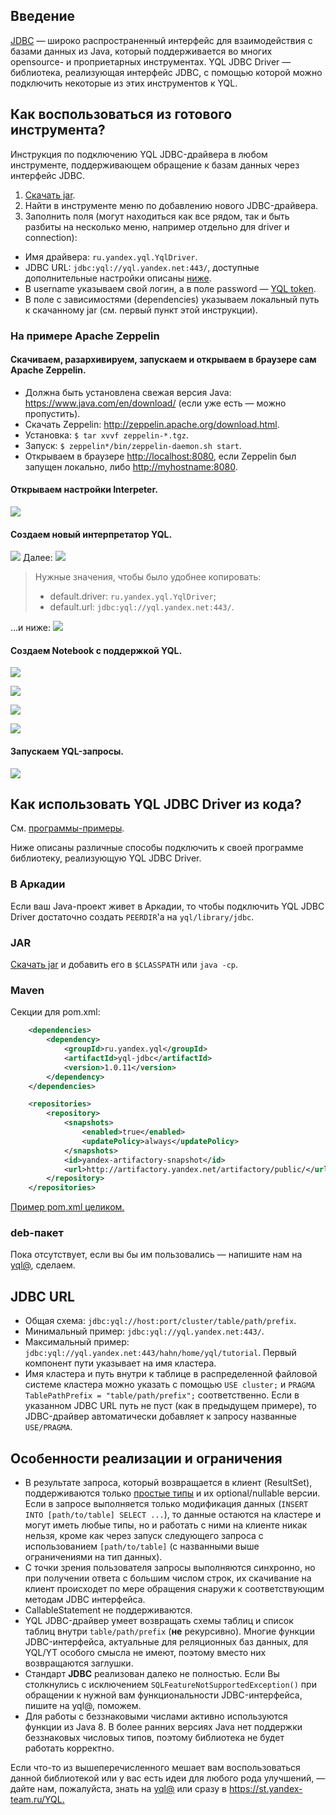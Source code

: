 ## Введение
[JDBC](https://en.wikipedia.org/wiki/Java_Database_Connectivity) — широко распространенный интерфейс для взаимодействия с базами данных из Java, который поддерживается во многих opensource- и проприетарных инструментах.
YQL JDBC Driver — библиотека, реализующая интерфейс JDBC, с помощью которой можно подключить некоторые из этих инструментов к YQL.

## Как воспользоваться из готового инструмента?
Инструкция по подключению YQL JDBC-драйвера в любом инструменте, поддерживающем обращение к базам данных через интерфейс JDBC.

1. [Скачать jar](http://artifactory.yandex.net/artifactory/yandex_infra/ru/yandex/yql/yql-jdbc/1.0.11/yql-jdbc-1.0.11-jar-with-dependencies.jar).
2. Найти в инструменте меню по добавлению нового JDBC-драйвера.
3. Заполнить поля (могут находиться как все рядом, так и быть разбиты на несколько меню, например отдельно для driver и connection):

  * Имя драйвера: `ru.yandex.yql.YqlDriver`.
  * JDBC URL: `jdbc:yql://yql.yandex.net:443/`, доступные дополнительные настройки описаны [ниже](#jdbc-url).
  * В username указываем свой логин, а в поле password — [YQL token](https://yql.yandex-team.ru/?settings_mode=token).
  * В поле с зависимостями (dependencies) указываем локальный путь к скачанному jar (см. первый пункт этой инструкции).

### На примере Apache Zeppelin

#### Скачиваем, разархивируем, запускаем и открываем в браузере сам Apache Zeppelin.

* Должна быть установлена свежая версия Java: <https://www.java.com/en/download/> (если уже есть — можно пропустить).
* Скачать Zeppelin: <http://zeppelin.apache.org/download.html>.
* Установка: `$ tar xvvf zeppelin-*.tgz`.
* Запуск: `$ zeppelin*/bin/zeppelin-daemon.sh start`.
* Открываем в браузере <http://localhost:8080>, если Zeppelin был запущен локально, либо <http://myhostname:8080>.

#### Открываем настройки Interpeter.
![](https://jing.yandex-team.ru/files/blinkov/Screen%20Shot%202016-11-21%20at%2015.21.53.png)

#### Создаем новый интерпретатор YQL.
![](https://jing.yandex-team.ru/files/blinkov/Screen%20Shot%202016-11-21%20at%2015.27.38.png)
Далее:
![](https://jing.yandex-team.ru/files/blinkov/Screen%20Shot%202016-11-21%20at%2015.28.47.png)
<blockquote>Нужные значения, чтобы было удобнее копировать:

* default.driver: `ru.yandex.yql.YqlDriver`;
* default.url:  `jdbc:yql://yql.yandex.net:443/`.</blockquote>

...и ниже:
![](https://jing.yandex-team.ru/files/blinkov/Screen%20Shot%202016-11-21%20at%2015.30.36.png)

#### Создаем Notebook с поддержкой YQL.

![](https://jing.yandex-team.ru/files/blinkov/Screen%20Shot%202016-11-21%20at%2015.31.17.png)

![](https://jing.yandex-team.ru/files/blinkov/Screen%20Shot%202016-11-21%20at%2015.32.22.png)

![](https://jing.yandex-team.ru/files/blinkov/Screen%20Shot%202016-11-21%20at%2015.33.05.png)

![](https://jing.yandex-team.ru/files/blinkov/Screen%20Shot%202016-11-21%20at%2015.34.54.png)


#### Запускаем YQL-запросы.
![](https://jing.yandex-team.ru/files/blinkov/Screen%20Shot%202016-11-19%20at%2000.04.48.png)


## Как использовать YQL JDBC Driver из кода?
См. [программы-примеры](https://a.yandex-team.ru/arc/trunk/arcadia/yql/library/jdbc/examples).

Ниже описаны различные способы подключить к своей программе библиотеку, реализующую YQL JDBC Driver.

### В Аркадии
Если ваш Java-проект живет в Аркадии, то чтобы подключить YQL JDBC Driver достаточно создать `PEERDIR`'а на `yql/library/jdbc`.
### JAR
[Cкачать jar](http://artifactory.yandex.net/artifactory/yandex_infra/ru/yandex/yql/yql-jdbc/1.0.11/yql-jdbc-1.0.11-jar-with-dependencies.jar) и добавить его в `$CLASSPATH` или `java -cp`.

### Maven
Секции для pom.xml:
``` xml
    <dependencies>
        <dependency>
            <groupId>ru.yandex.yql</groupId>
            <artifactId>yql-jdbc</artifactId>
            <version>1.0.11</version>
        </dependency>
    </dependencies>

    <repositories>
        <repository>
            <snapshots>
                <enabled>true</enabled>
                <updatePolicy>always</updatePolicy>
            </snapshots>
            <id>yandex-artifactory-snapshot</id>
            <url>http://artifactory.yandex.net/artifactory/public/</url>
        </repository>
    </repositories>
```
[Пример pom.xml целиком.](https://a.yandex-team.ru/arc/trunk/arcadia/yql/library/jdbc/examples/basic/pom.xml)

### deb-пакет
Пока отсутствует, если вы бы им пользовались — напишите нам на [yql@](https://ml.yandex-team.ru/lists/yql), сделаем.

## JDBC URL

* Общая схема: `jdbc:yql://host:port/cluster/table/path/prefix`.
* Минимальный пример: `jdbc:yql://yql.yandex.net:443/`.
* Максимальный пример: `jdbc:yql://yql.yandex.net:443/hahn/home/yql/tutorial`. Первый компонент пути указывает на имя кластера.
* Имя кластера и путь внутри к таблице в распределенной файловой системе кластера можно указать с помощью `USE cluster;` и `PRAGMA TablePathPrefix = "table/path/prefix";` соответственно. Если в указанном JDBC URL путь не пуст (как в предыдущем примере), то JDBC-драйвер автоматически добавляет к запросу названные `USE/PRAGMA`.

## Особенности реализации и ограничения

* В результате запроса, который возвращается в клиент (ResultSet), поддерживаются только [простые типы](../types/primitive.md) и их optional/nullable версии. Если в запросе выполняется только модификация данных (`INSERT INTO [path/to/table] SELECT ...`), то данные остаются на кластере и могут иметь любые типы, но и работать с ними на клиенте никак нельзя, кроме как через запуск следующего запроса с использованием `[path/to/table]` (с названными выше ограничениями на тип данных).
* С точки зрения пользователя запросы выполняются синхронно, но при получении ответа с большим числом строк, их скачивание на клиент происходет по мере обращения снаружи к соответствующим методам JDBC интерфейса.
* CallableStatement не поддерживаются.
* YQL JDBC-драйвер умеет возвращать схемы таблиц и список таблиц внутри `table/path/prefix` (**не** рекурсивно). Многие функции JDBC-интерфейса, актуальные для реляционных баз данных, для YQL/YT особого смысла не имеют, поэтому вместо них возвращаются заглушки.
* Стандарт **JDBC** реализован далеко не полностью. Если Вы столкнулись с исключением `SQLFeatureNotSupportedException()` при обращении к нужной вам функциональности JDBC-интерфейса, пишите на yql@, поможем.
* Для работы с беззнаковыми числами активно используются функции из Java 8. В более ранних версиях Java нет поддержки беззнаковых числовых типов, поэтому библиотека не будет работать корректно.

Если что-то из вышеперечисленного мешает вам воспользоваться данной библиотекой или у вас есть идеи для любого рода улучшений, — дайте нам, пожалуйста, знать на [yql@](mailto:yql@yandex-team.ru) или сразу в <https://st.yandex-team.ru/YQL.>
